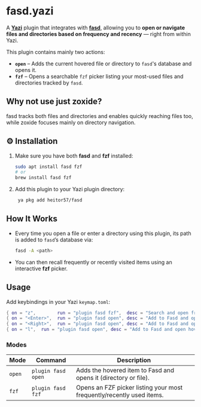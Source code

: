 fasd.yazi
=======================

A [**Yazi**](https://github.com/sxyazi/yazi) plugin that integrates with [**fasd**](https://github.com/clvv/fasd), allowing you to **open or navigate files and directories based on frequency and recency** — right from within Yazi.

This plugin contains mainly two actions:

*   **`open`** – Adds the current hovered file or directory to `fasd`'s database and opens it.
*   **`fzf`** – Opens a searchable `fzf` picker listing your most-used files and directories tracked by `fasd`.

Why not use just zoxide?
---------------

fasd tracks both files and directories and enables quickly reaching files too, while zoxide focuses mainly on directory navigation.


⚙️ Installation
---------------

1.  Make sure you have both **fasd** and **fzf** installed:
    ```bash
    sudo apt install fasd fzf
    # or
    brew install fasd fzf
    ```
2.  Add this plugin to your Yazi plugin directory:
    ```bash
     ya pkg add heitor57/fasd
    ```


How It Works
---------------

*   Every time you open a file or enter a directory using this plugin, its path is added to `fasd`’s database via:
    ```bash
    fasd -A <path>
    ```
*   You can then recall frequently or recently visited items using an interactive **fzf** picker.


Usage
--------

Add keybindings in your Yazi `keymap.toml`:

```lua
{ on = "z",        run = "plugin fasd fzf",  desc = "Search and open from Fasd using fzf" },
{ on = "<Enter>",  run = "plugin fasd open", desc = "Add to Fasd and open hovered item" },
{ on = "<Right>",  run = "plugin fasd open", desc = "Add to Fasd and open hovered item" },
{ on = "l",  run = "plugin fasd open", desc = "Add to Fasd and open hovered item" },
```

### Modes

| Mode | Command | Description |
| --- | --- | --- |
| `open` | `plugin fasd open` | Adds the hovered item to Fasd and opens it (directory or file). |
| `fzf` | `plugin fasd fzf` | Opens an FZF picker listing your most frequently/recently used items. |


